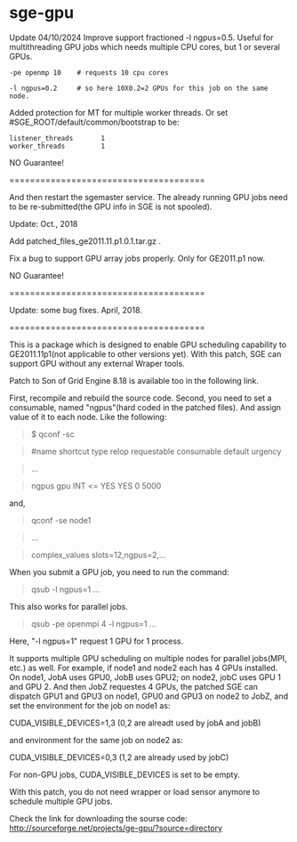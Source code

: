 # sge-gpu

Update 04/10/2024
Improve support fractioned -l ngpus=0.5. Useful for multithreading GPU jobs which needs multiple CPU cores, but 1 or several GPUs.

```
-pe openmp 10    # requests 10 cpu cores

-l ngpus=0.2     # so here 10X0.2=2 GPUs for this job on the same node.
```

Added protection for MT for multiple worker threads. Or set #SGE_ROOT/default/common/bootstrap to be:

```
listener_threads       1
worker_threads         1
```

NO Guarantee!

======================================

And then restart the sgemaster service. The already running GPU jobs need to be re-submitted(the GPU info in SGE is not spooled).

Update: Oct., 2018 

Add patched_files_ge2011.11.p1.0.1.tar.gz .

Fix a bug to support GPU array jobs properly. Only for GE2011.p1 now.

NO Guarantee!

======================================

Update: some bug fixes. April, 2018.

======================================

This is a package which is designed to enable GPU scheduling capability to GE2011.11p1(not applicable to other versions yet). With this patch, SGE can support GPU without any external Wraper tools.

Patch to Son of Grid Engine 8.18 is available too in the following link.

First, recompile and rebuild the source code. Second, you need to set a consumable, named "ngpus"(hard coded in the patched files). And assign value of it to each node. Like the following:

>$ qconf -sc

>#name               shortcut   type        relop requestable consumable default  urgency 

> ...

> ngpus               gpu        INT         <=    YES         YES        0        5000

>


and,

> qconf -se node1

> ...

> complex_values        slots=12,ngpus=2,...


When you submit a GPU job, you need to run the command:

>qsub -l ngpus=1 ...

This also works for parallel jobs.

>qsub -pe openmpi 4 -l ngpus=1 ...


Here, "-l ngpus=1" request 1 GPU for 1 process.

It supports multiple GPU scheduling on multiple nodes for parallel jobs(MPI, etc.) as well. For example, if node1 and node2 each has 4 GPUs installed. On node1, JobA uses GPU0, JobB uses GPU2; on node2, jobC uses GPU 1 and GPU 2. And then JobZ requestes 4 GPUs, the patched SGE can dispatch GPU1 and GPU3 on node1, GPU0 and GPU3 on node2 to JobZ, and set the environment for the job on node1 as:

CUDA_VISIBLE_DEVICES=1,3  (0,2 are alreadt used by jobA and jobB)

and environment for the same job on node2 as:

CUDA_VISIBLE_DEVICES=0,3  (1,2 are already used by jobC)

For non-GPU jobs, CUDA_VISIBLE_DEVICES is set to be empty.

With this patch, you do not need wrapper or load sensor anymore to schedule multiple GPU jobs.

Check the link for downloading the sourse code: http://sourceforge.net/projects/ge-gpu/?source=directory


